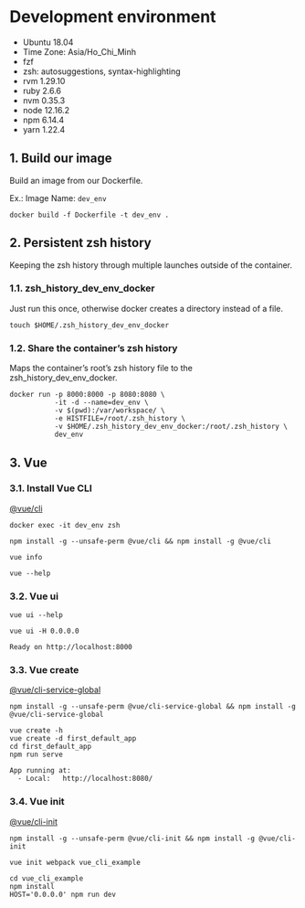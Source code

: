 # Development environment

  - Ubuntu 18.04
  - Time Zone: Asia/Ho_Chi_Minh
  - fzf
  - zsh: autosuggestions, syntax-highlighting
  - rvm 1.29.10
  - ruby 2.6.6
  - nvm 0.35.3
  - node 12.16.2
  - npm 6.14.4
  - yarn 1.22.4

## 1. Build our image

Build an image from our Dockerfile.

Ex.: Image Name: `dev_env`

```
docker build -f Dockerfile -t dev_env .
```

## 2. Persistent zsh history

Keeping the zsh history through multiple launches outside of the container.

### 1.1. zsh_history_dev_env_docker

Just run this once, otherwise docker creates a directory instead of a file.

```
touch $HOME/.zsh_history_dev_env_docker
```

### 1.2. Share the container’s zsh history

Maps the container’s root’s zsh history file to the zsh_history_dev_env_docker.

```
docker run -p 8000:8000 -p 8080:8080 \
           -it -d --name=dev_env \
           -v $(pwd):/var/workspace/ \
           -e HISTFILE=/root/.zsh_history \
           -v $HOME/.zsh_history_dev_env_docker:/root/.zsh_history \
           dev_env
```

## 3. Vue

### 3.1. Install Vue CLI

[@vue/cli](https://www.npmjs.com/package/@vue/cli)

```
docker exec -it dev_env zsh

npm install -g --unsafe-perm @vue/cli && npm install -g @vue/cli

vue info

vue --help
```

### 3.2. Vue ui

```
vue ui --help

vue ui -H 0.0.0.0

Ready on http://localhost:8000
```

### 3.3. Vue create

[@vue/cli-service-global](https://www.npmjs.com/package/@vue/cli-service-global)

```
npm install -g --unsafe-perm @vue/cli-service-global && npm install -g @vue/cli-service-global

vue create -h
vue create -d first_default_app
cd first_default_app
npm run serve

App running at:
  - Local:   http://localhost:8080/
```

### 3.4. Vue init

[@vue/cli-init](https://www.npmjs.com/package/@vue/cli-init)

```
npm install -g --unsafe-perm @vue/cli-init && npm install -g @vue/cli-init

vue init webpack vue_cli_example

cd vue_cli_example
npm install
HOST='0.0.0.0' npm run dev
```
